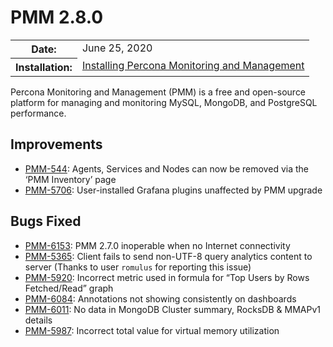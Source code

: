 # PMM 2.8.0

<table class="docutils field-list" frame="void" rules="none">
  <colgroup>
    <col class="field-name">
    <col class="field-body">
  </colgroup>
  <tbody valign="top">
    <tr class="field-odd field">
      <th class="field-name">Date:</th>
      <td class="field-body">June 25, 2020</td>
    </tr>
    <tr class="field-even field">
      <th class="field-name">Installation:</th>
      <td class="field-body">
        <a class="reference external" href="https://www.percona.com/doc/percona-monitoring-and-management/2.x/setting-up/">Installing Percona Monitoring and Management</a></td>
    </tr>
  </tbody>
</table>

Percona Monitoring and Management (PMM) is a free and open-source platform for managing and monitoring MySQL, MongoDB, and PostgreSQL
performance.

## Improvements

- [PMM-544](https://jira.percona.com/browse/PMM-544): Agents, Services and Nodes can now be removed via the ‘PMM Inventory’ page
- [PMM-5706](https://jira.percona.com/browse/PMM-5706): User-installed Grafana plugins unaffected by PMM upgrade

## Bugs Fixed

- [PMM-6153](https://jira.percona.com/browse/PMM-6153): PMM 2.7.0 inoperable when no Internet connectivity
- [PMM-5365](https://jira.percona.com/browse/PMM-5365): Client fails to send non-UTF-8 query analytics content to server (Thanks to user `romulus` for reporting this issue)
- [PMM-5920](https://jira.percona.com/browse/PMM-5920): Incorrect metric used in formula for “Top Users by Rows Fetched/Read” graph
- [PMM-6084](https://jira.percona.com/browse/PMM-6084): Annotations not showing consistently on dashboards
- [PMM-6011](https://jira.percona.com/browse/PMM-6011): No data in MongoDB Cluster summary, RocksDB & MMAPv1 details
- [PMM-5987](https://jira.percona.com/browse/PMM-5987): Incorrect total value for virtual memory utilization
